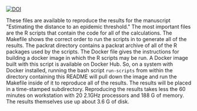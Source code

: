 [![DOI](https://zenodo.org/badge/113359526.svg)](https://zenodo.org/badge/latestdoi/113359526)

These files are available to reproduce the results for the manuscript
"Estimating the distance to an epidemic threshold." The most important
files are the R scripts that contain the code for all of the
calculations. The Makefile shows the correct order to run the scripts
in to generate all of the results. The packrat directory contains a
packrat archive of all of the R packages used by the scripts. The
Docker file gives the instructions for building a docker image in
which the R scripts may be run. A Docker image built with this script
is available on Docker Hub. So, on a system with Docker installed,
running the bash script ``run-scripts`` from within the directory
containing this README will pull down the image and run the Makefile
inside of it to reproduce all of the results. The results will be
placed in a time-stamped subdirectory. Reproducing the results takes
less the 60 minutes on workstation with 20 2.1GHz processors and 188 G
of memory. The results themselves use up about 3.6 G of disk.
